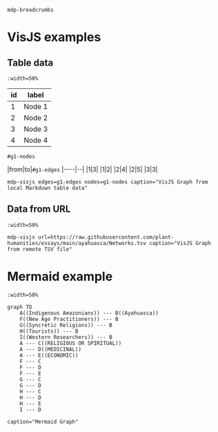 `mdp-breadcrumbs`

# VisJS examples

## Table data
`:width=50%`

|id|label|
|--|-----|
|1|Node 1|
|2|Node 2|
|3|Node 3|
|4|Node 4|
`#g1-nodes`

|from|to|`#g1-edges`
|----|--|
|1|3|
|1|2|
|2|4|
|2|5|
|3|3|

`mdp-visjs edges=g1-edges nodes=g1-nodes caption="VisJS Graph from local Markdown table data"`

## Data from URL
`:width=50%`

`mdp-visjs url=https://raw.githubusercontent.com/plant-humanities/essays/main/ayahuasca/Networks.tsv caption="VisJS Graph from remote TSV file"`


# Mermaid example
`:width=50%`

```mermaid
graph TD
    A((Indigenous Amazonians)) --- B((Ayahuasca))
    F((New Age Practitioners)) --- B
    G((Syncretic Religions)) --- B
    H((Tourists)) --- B
    I((Western Researchers)) --- B
    A --- C((RELIGIOUS OR SPIRITUAL))
    A --- D((MEDICINAL))
    A --- E((ECONOMIC))
    F --- C
    F --- D
    F --- E
    G --- C
    G --- D
    H --- C
    H --- D
    H --- E
    I --- D
```
`caption="Mermaid Graph"`

